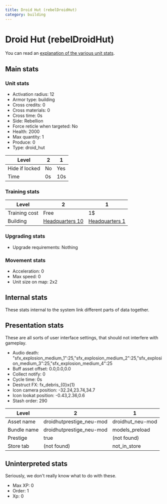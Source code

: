```yaml
---
title: Droid Hut (rebelDroidHut)
category: building
---
```


# Droid Hut (rebelDroidHut)

You can read an [explanation  of the various unit stats](unitexplained.md).

## Main stats

### Unit stats

  * Activation radius: 12
  * Armor type: building
  * Cross credits: 0
  * Cross materials: 0
  * Cross time: 0s
  * Side: Rebellion
  * Force reticle when targeted: No
  * Health: 2000
  * Max quantity: 1
  * Produce: 0
  * Type: droid_hut

|Level         |2 |1  |
|--------------|--|---|
|Hide if locked|No|Yes|
|Time          |0s|10s|


### Training stats

|Level        |2                              |1                             |
|-------------|-------------------------------|------------------------------|
|Training cost|Free                           |1$                            |
|Building     |[Headquarters 10](rebelHQ.html)|[Headquarters 1](rebelHQ.html)|


### Upgrading stats

  * Upgrade requirements: Nothing

### Movement stats

  * Acceleration: 0
  * Max speed: 0
  * Unit size on map: 2x2

## Internal stats

These stats internal to the system link different parts of data together.


## Presentation stats

These are all sorts of user interface settings, that should not interfere with gameplay.

  * Audio death: "sfx_explosion_medium_1":25,"sfx_explosion_medium_2":25,"sfx_explosion_medium_3":25,"sfx_explosion_medium_4":25
  * Buff asset offset: 0.0,0.0,0.0
  * Collect notify: 0
  * Cycle time: 0s
  * Destruct FX: fx_debris_{0}x{1}
  * Icon camera position: -32.24,23.74,34.7
  * Icon lookat position: -0.43,2.36,0.6
  * Stash order: 290

|Level      |2                       |1               |
|-----------|------------------------|----------------|
|Asset name |droidhutprestige_neu-mod|droidhut_neu-mod|
|Bundle name|droidhutprestige_neu-mod|models_preload  |
|Prestige   |true                    |(not found)     |
|Store tab  |(not found)             |not_in_store    |


## Uninterpreted stats

Seriously, we don't really know what to do with these.

  * Max XP: 0
  * Order: 1
  * Xp: 0

